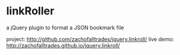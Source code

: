 # linkRoller
a jQuery plugin to format a JSON bookmark file

project:   http://github.com/zachofalltrades/jquery.linkroll/
live demo: http://zachofalltrades.github.io/jquery.linkroll/


